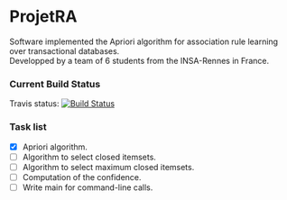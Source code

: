 ProjetRA
=========

Software implemented the Apriori algorithm for association rule learning over transactional databases.<br/>
Developped by a team of 6 students from the INSA-Rennes in France.


### Current Build Status
Travis status: [![Build Status](https://travis-ci.org/pchaigno/ProjetRA.png)](https://travis-ci.org/pchaigno/ProjetRA)


### Task list
- [X] Apriori algorithm.
- [ ] Algorithm to select closed itemsets.
- [ ] Algorithm to select maximum closed itemsets.
- [ ] Computation of the confidence.
- [ ] Write main for command-line calls.
